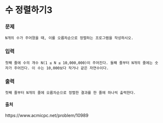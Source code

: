 <h1>수 정렬하기3</h1>


<h3>문제</h3>
    
    N개의 수가 주어졌을 때, 이를 오름차순으로 정렬하는 프로그램을 작성하시오.
    
<h3>입력</h3>

    첫째 줄에 수의 개수 N(1 ≤ N ≤ 10,000,000)이 주어진다. 둘째 줄부터 N개의 줄에는 숫자가 주어진다. 이 수는 10,000보다 작거나 같은 자연수이다.

<h3>출력</h3>

    첫째 줄부터 N개의 줄에 오름차순으로 정렬한 결과를 한 줄에 하나씩 출력한다.
 
<h4>출처</h4>
   https://www.acmicpc.net/problem/10989


